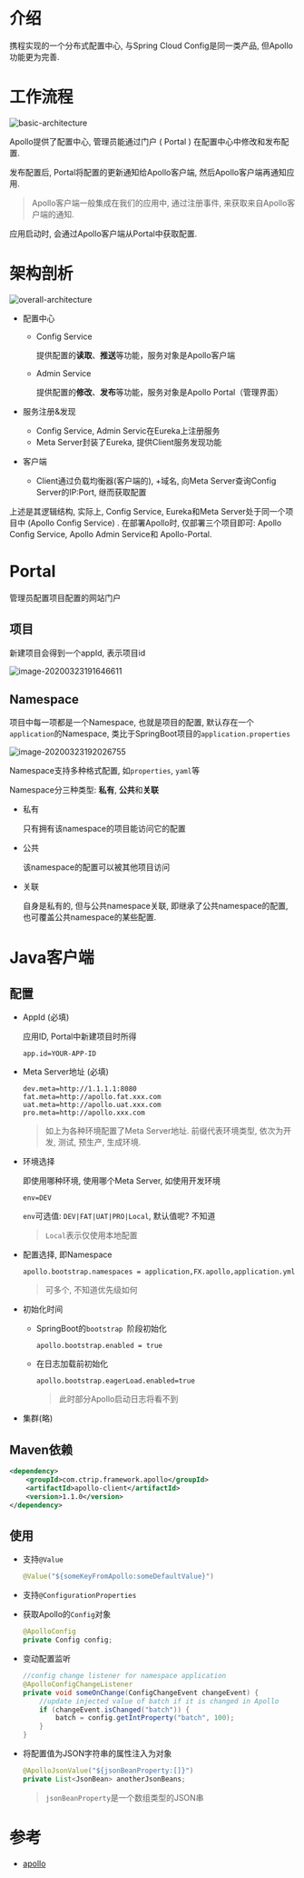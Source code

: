 # 介绍

携程实现的一个分布式配置中心, 与Spring Cloud Config是同一类产品, 但Apollo功能更为完善.

# 工作流程

![basic-architecture](.Apollo/basic-architecture.png)

Apollo提供了配置中心, 管理员能通过门户 ( Portal ) 在配置中心中修改和发布配置.

发布配置后, Portal将配置的更新通知给Apollo客户端, 然后Apollo客户端再通知应用. 

> Apollo客户端一般集成在我们的应用中, 通过注册事件, 来获取来自Apollo客户端的通知.

应用启动时, 会通过Apollo客户端从Portal中获取配置.

# 架构剖析

![overall-architecture](.Apollo/overall-architecture.png)

- 配置中心

  - Config Service

    提供配置的**读取**、**推送**等功能，服务对象是Apollo客户端

  - Admin Service

    提供配置的**修改**、**发布**等功能，服务对象是Apollo Portal（管理界面）

- 服务注册&发现

  - Config Service, Admin Servic在Eureka上注册服务
  - Meta Server封装了Eureka, 提供Client服务发现功能

- 客户端

  - Client通过负载均衡器(客户端的), +域名, 向Meta Server查询Config Server的IP:Port, 继而获取配置

上述是其逻辑结构, 实际上, Config Service, Eureka和Meta Server处于同一个项目中 (Apollo Config Service) . 在部署Apollo时, 仅部署三个项目即可: Apollo Config Service, Apollo Admin Service和 Apollo-Portal.

# Portal

管理员配置项目配置的网站门户

##  项目

新建项目会得到一个appId, 表示项目id

![image-20200323191646611](.Apollo/image-20200323191646611.png)

## Namespace

项目中每一项都是一个Namespace, 也就是项目的配置, 默认存在一个`application`的Namespace, 类比于SpringBoot项目的`application.properties`

![image-20200323192026755](.Apollo/image-20200323192026755.png)

Namespace支持多种格式配置, 如`properties`, `yaml`等

Namespace分三种类型: **私有**, **公共**和**关联**

* 私有

  只有拥有该namespace的项目能访问它的配置

* 公共

  该namespace的配置可以被其他项目访问

* 关联

  自身是私有的, 但与公共namespace关联, 即继承了公共namespace的配置, 也可覆盖公共namespace的某些配置.

# Java客户端

## 配置

* AppId (必填)

  应用ID, Portal中新建项目时所得

  ```properties
  app.id=YOUR-APP-ID
  ```

* Meta Server地址 (必填)

  ```properties
  dev.meta=http://1.1.1.1:8080
  fat.meta=http://apollo.fat.xxx.com
  uat.meta=http://apollo.uat.xxx.com
  pro.meta=http://apollo.xxx.com
  ```

  > 如上为各种环境配置了Meta Server地址. 前缀代表环境类型, 依次为开发, 测试, 预生产, 生成环境.

* 环境选择

  即使用哪种环境, 使用哪个Meta Server, 如使用开发环境

  ```properties
  env=DEV
  ```

  `env`可选值: `DEV|FAT|UAT|PRO|Local`, 默认值呢? 不知道
  
  > `Local`表示仅使用本地配置
  
* 配置选择, 即Namespace

  ```properties
  apollo.bootstrap.namespaces = application,FX.apollo,application.yml
  ```

  > 可多个, 不知道优先级如何

* 初始化时间

  * SpringBoot的`bootstrap `阶段初始化

    ```properties
    apollo.bootstrap.enabled = true
    ```

  * 在日志加载前初始化

    ```properties
    apollo.bootstrap.eagerLoad.enabled=true
    ```

    > 此时部分Apollo启动日志将看不到

* 集群(略)

## Maven依赖

```xml
<dependency>
    <groupId>com.ctrip.framework.apollo</groupId>
    <artifactId>apollo-client</artifactId>
    <version>1.1.0</version>
</dependency>
```

## 使用

* 支持`@Value`

  ```java
  @Value("${someKeyFromApollo:someDefaultValue}")
  ```

* 支持`@ConfigurationProperties`

* 获取Apollo的`Config`对象

  ```java
  @ApolloConfig
  private Config config;
  ```

* 变动配置监听

  ```java
  //config change listener for namespace application
  @ApolloConfigChangeListener
  private void someOnChange(ConfigChangeEvent changeEvent) {
      //update injected value of batch if it is changed in Apollo
      if (changeEvent.isChanged("batch")) {
          batch = config.getIntProperty("batch", 100);
      }
  }
  ```

* 将配置值为JSON字符串的属性注入为对象

  ```java
  @ApolloJsonValue("${jsonBeanProperty:[]}")
  private List<JsonBean> anotherJsonBeans;
  ```

  > `jsonBeanProperty`是一个数组类型的JSON串

# 参考

* [apollo](https://github.com/ctripcorp/apollo)
